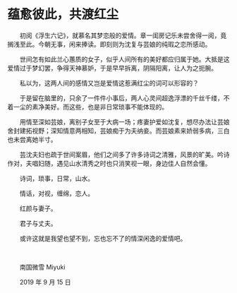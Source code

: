 # 蕴愈彼此，共渡红尘

　　初阅《浮生六记》，就慕名其梦恋般的爱情。章一闺房记乐未尝舍得一阅，竟搁浅至此。今朝无事，闲来捧读。即刻则为沈复与芸娘的纯瑕之恋所感动。

　　世间怎有如此兰心蕙质的女子，似乎人间所有的美好都应归属于她。大抵是这爱情过于梦幻罢，争得天神慕妒，于是早早拆离，阴隔阳离，让人为之扼腕。

　　私以为，这两人间的感情又岂是爱情这惹满红尘的词可以形容的？

　　于是留在脑里的，只余了一件件小事后，两人心灵间超逸浮漂的千丝千缕，不着一尘的素净美好。而这些，也是非日常琐事不能体现的。

　　用情至深如芸娘，离别子女至于大病一场；疼妻护爱如沈复，想尽办法让芸娘舍封建拓视野；深知情意两相知，芸娘痴于为夫纳妾。而芸娘素来娇弱多病，三白也未尝离她半寸。

　　芸沈夫妇也疏于世间案眉，他们之间多了许多诗词之清雅，风景的旷美。吟诗作对，夫唱妇随，遇见山水清秀之时也只消笑视一眼，身边佳人自然会懂。

　　诗词，琐事，日常，山水。

　　情话，对视，缠绵，恋人。

　　红颜与妻子。

　　君子与丈夫。

　　或许这就是我望也望不到，忘也忘不了的情深闲逸的爱情吧。

<br />

　　南国微雪 Miyuki

　　2019 年 9 月 15 日